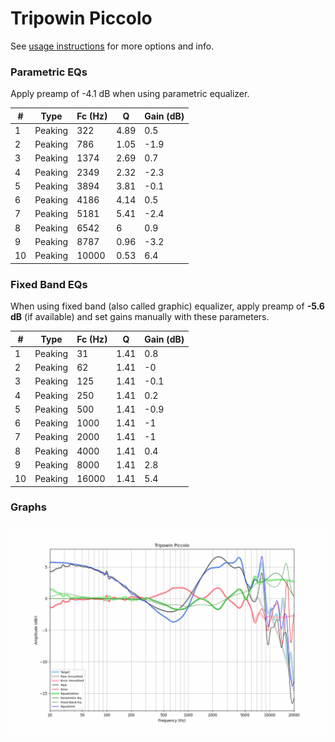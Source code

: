 # Tripowin Piccolo
See [usage instructions](https://github.com/jaakkopasanen/AutoEq#usage) for more options and info.

### Parametric EQs
Apply preamp of -4.1 dB when using parametric equalizer.

|   # | Type    |   Fc (Hz) |    Q |   Gain (dB) |
|-----|---------|-----------|------|-------------|
|   1 | Peaking |       322 | 4.89 |         0.5 |
|   2 | Peaking |       786 | 1.05 |        -1.9 |
|   3 | Peaking |      1374 | 2.69 |         0.7 |
|   4 | Peaking |      2349 | 2.32 |        -2.3 |
|   5 | Peaking |      3894 | 3.81 |        -0.1 |
|   6 | Peaking |      4186 | 4.14 |         0.5 |
|   7 | Peaking |      5181 | 5.41 |        -2.4 |
|   8 | Peaking |      6542 | 6    |         0.9 |
|   9 | Peaking |      8787 | 0.96 |        -3.2 |
|  10 | Peaking |     10000 | 0.53 |         6.4 |

### Fixed Band EQs
When using fixed band (also called graphic) equalizer, apply preamp of **-5.6 dB** (if available) and set gains manually with these parameters.

|   # | Type    |   Fc (Hz) |    Q |   Gain (dB) |
|-----|---------|-----------|------|-------------|
|   1 | Peaking |        31 | 1.41 |         0.8 |
|   2 | Peaking |        62 | 1.41 |        -0   |
|   3 | Peaking |       125 | 1.41 |        -0.1 |
|   4 | Peaking |       250 | 1.41 |         0.2 |
|   5 | Peaking |       500 | 1.41 |        -0.9 |
|   6 | Peaking |      1000 | 1.41 |        -1   |
|   7 | Peaking |      2000 | 1.41 |        -1   |
|   8 | Peaking |      4000 | 1.41 |         0.4 |
|   9 | Peaking |      8000 | 1.41 |         2.8 |
|  10 | Peaking |     16000 | 1.41 |         5.4 |

### Graphs
![](./Tripowin%20Piccolo.png)
